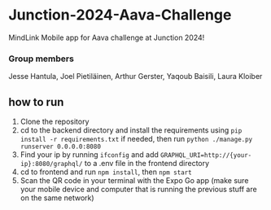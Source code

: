# Junction-2024-Aava-Challenge
MindLink Mobile app for Aava challenge at Junction 2024!

### Group members
Jesse Hantula, Joel Pietiläinen, Arthur Gerster, Yaqoub Baisili, Laura Kloiber

## how to run
1. Clone the repository
2. cd to the backend directory and install the requirements using `pip install -r requirements.txt` if needed, then run `python ./manage.py runserver 0.0.0.0:8080`
3. Find your ip by running `ifconfig` and add `GRAPHQL_URI=http://{your-ip}:8080/graphql/` to a .env file in the frontend directory
4. cd to frontend and run `npm install`, then `npm start`
5. Scan the QR code in your terminal with the Expo Go app (make sure your mobile device and computer that is running the previous stuff are on the same network)
